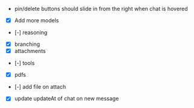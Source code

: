 - pin/delete buttons should slide in from the right when chat is hovered
- [x] Add more models
- [-] reasoning
- [x] branching
- [x] attachments
- [-] tools
- [x] pdfs
- [-] add file on attach
- [x] update updateAt of chat on new message
